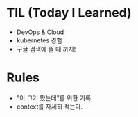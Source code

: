 # TIL (Today I Learned)
- DevOps & Cloud
- kubernetes 경험
- 구글 검색에 뜰 때 까지!
# Rules
- "아 그거 봤는데"를 위한 기록
- context를 자세히 적는다.
